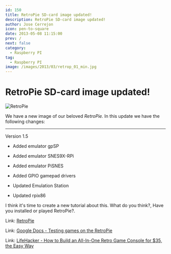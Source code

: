 ```yaml
---
id: 150
title: RetroPie SD-card image updated!
description: RetroPie SD-card image updated!
author: Jose Cerrejon
icon: pen-to-square
date: 2013-05-08 11:15:00
prev: /
next: false
category:
  - Raspberry PI
tag:
  - Raspberry PI
image: /images/2013/03/retrop_01_min.jpg
---
```


# RetroPie SD-card image updated!

![RetroPie](/images/2013/03/retrop_01_min.jpg)

We have a new image of our beloved *RetroPie.* In this update we have the following changes:

- - -
Version 1.5


* Added emulator gpSP

* Added emulator SNES9X-RPi

* Added emulator PiSNES

* Added GPIO gamepad drivers

* Updated Emulation Station

* Updated rpix86

I think it's time to create a new tutorial about this. What do you think?, Have you installed or played RetroPie?.

Link: [RetroPie](http://blog.petrockblock.com/download/retropie-project-image/)

Link: [Google Docs - Testing games on the RetroPie](https://docs.google.com/spreadsheet/ccc?key=0ApduqOApj8sodDIwMXRxbHc1ZmtfVVF4dDU0NW9IN3c#gid=0)

Link: [LifeHacker - How to Build an All-In-One Retro Game Console for $35, the Easy Way](http://lifehacker.com/how-to-turn-your-raspberry-pi-into-a-retro-game-console-498561192)